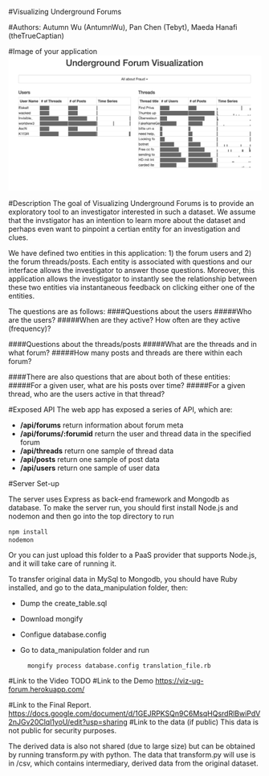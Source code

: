 #Visualizing Underground Forums

#Authors: 
Autumn Wu (AntumnWu), Pan Chen (Tebyt), Maeda Hanafi (theTrueCaptian)

#Image of your application
![icon](./screenshot1.png)

#Description
The goal of Visualizing Underground Forums is to provide an exploratory tool to an investigator interested in such a dataset. We assume that the invstigator has an intention to learn more about the dataset and perhaps even want to pinpoint a certian entity for an investigation and clues. 

We have defined two entities in this application: 1) the forum users and 2) the forum threads/posts. Each entity is associated with questions and our interface allows the investigator to answer those questions. Moreover, this application allows the investigator to instantly see the relationship between these two entities via instantaneous feedback on clicking either one of the entities.

The questions are as follows:
####Questions about the users
#####Who are the users?
#####When are they active? How often are they active (frequency)?

####Questions about the threads/posts
#####What are the threads and in what forum?
#####How many posts and threads are there within each forum?

####There are also questions that are about both of these entities:
#####For a given user, what are his posts over time?
#####For a given thread, who are the users active in that thread?

#Exposed API
The web app has exposed a series of API, which are:

* **/api/forums** return information about forum meta
* **/api/forums/:forumid** return the user and thread data in the specified forum
* **/api/threads** return one sample of thread data
* **/api/posts** return one sample of post data
* **/api/users** return one sample of user data

#Server Set-up

The server uses Express as back-end framework and Mongodb as database.
To make the server run, you should first install Node.js and nodemon and then go into the top directory to run 
	
	npm install
	nodemon

Or you can just upload this folder to a PaaS provider that supports Node.js, and it will take care of running it.

To transfer original data in MySql to Mongodb, you should have Ruby installed, and go to the data_manipulation folder, then:

* Dump the create_table.sql
* Download mongify
* Configue database.config
* Go to data_manipulation folder and run 
		
		mongify process database.config translation_file.rb 

#Link to the Video
TODO
#Link to the Demo
https://viz-ug-forum.herokuapp.com/

#Link to the Final Report.
https://docs.google.com/document/d/1GEJRPKSQn9C6MsqHQsrdRlBwiPdV2nJGv20Clql1yoU/edit?usp=sharing 
#Link to the data (if public)
This data is not public for security purposes.

The derived data is also not shared (due to large size) but can be obtained by running transform.py with python. The data that transform.py will use is in /csv, which contains intermediary, derived data from the original dataset.
